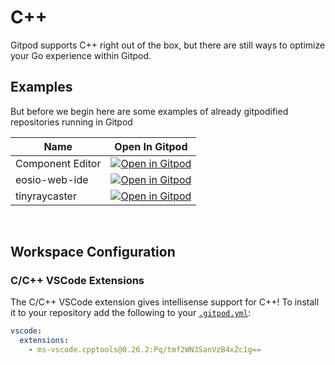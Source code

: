 # C++

Gitpod supports C++ right out of the box, but there are still ways to optimize your Go experience within Gitpod.

## Examples
But before we begin here are some examples of already gitpodified repositories running in Gitpod

| Name | Open In Gitpod |
|------|----------------|
|Component Editor | [![Open in Gitpod](https://gitpod.io/button/open-in-gitpod.svg)](https://gitpod.io/#https://github.com/Circuito-io/ComponentEditor) |
| eosio-web-ide | [![Open in Gitpod](https://gitpod.io/button/open-in-gitpod.svg)](https://gitpod.io/#https://github.com/EOSIO/eosio-web-ide)
| tinyraycaster | [![Open in Gitpod](https://gitpod.io/button/open-in-gitpod.svg)](https://gitpod.io/#https://github.com/ssloy/tinyraycaster)

<br>

## Workspace Configuration

### C/C++ VSCode Extensions
The C/C++ VSCode extension gives intellisense support for C++! To install it to your repository add the following to your [`.gitpod.yml`](https://www.gitpod.io/docs/config-gitpod-file/):
```yaml
vscode:
  extensions:
    - ms-vscode.cpptools@0.26.2:Pq/tmf2WN3SanVzB4xZc1g==
```

